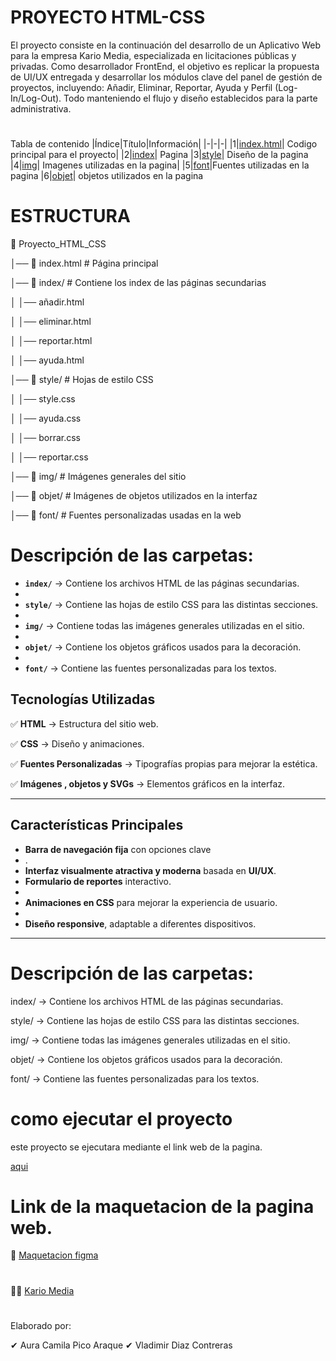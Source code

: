 # PROYECTO HTML-CSS

  

El proyecto consiste en la continuación del desarrollo de un Aplicativo Web para la empresa Kario Media, especializada en licitaciones públicas y privadas. Como desarrollador FrontEnd, el objetivo es replicar la propuesta de UI/UX entregada y desarrollar los módulos clave del panel de gestión de proyectos, incluyendo: Añadir, Eliminar, Reportar, Ayuda y Perfil (Log-In/Log-Out). Todo manteniendo el flujo y diseño establecidos para la parte administrativa.

  

#

 
Tabla de contenido
|Índice|Título|Información|
|-|-|-|
|1|[index.html](https://github.com/AuraCamilaPicoAraque/Proyecto_HTML_S1_DiazVladimir-PicoAura/blob/master/index.html "index.html")| Codigo principal para el proyecto|
|2|[index](https://github.com/AuraCamilaPicoAraque/Proyecto_HTML_S1_DiazVladimir-PicoAura/tree/master/index )| Pagina 
|3|[style](https://github.com/AuraCamilaPicoAraque/Proyecto_HTML_S1_DiazVladimir-PicoAura/tree/master/style)| Diseño de la pagina
|4|[img](https://github.com/AuraCamilaPicoAraque/Proyecto_HTML_S1_DiazVladimir-PicoAura/tree/master/img)| Imagenes utilizadas en la pagina|
|5|[font](https://github.com/AuraCamilaPicoAraque/Proyecto_HTML_S1_DiazVladimir-PicoAura/tree/master/font)|Fuentes utilizadas en la pagina
|6|[objet](https://github.com/AuraCamilaPicoAraque/Proyecto_HTML_S1_DiazVladimir-PicoAura/tree/master/objet)| objetos utilizados en la pagina
  
  

# ESTRUCTURA

  
  
📂 Proyecto_HTML_CSS

│── 📄 index.html # Página principal

│── 📂 index/ # Contiene los index de las páginas secundarias

│ │── añadir.html

│ │── eliminar.html

│ │── reportar.html

│ │── ayuda.html

│── 📂 style/ # Hojas de estilo CSS

│ │── style.css

│ │── ayuda.css

│ │── borrar.css

│ │── reportar.css

│── 📂 img/ # Imágenes generales del sitio

│── 📂 objet/ # Imágenes de objetos utilizados en la interfaz

│── 📂 font/ # Fuentes personalizadas usadas en la web

  

#  **Descripción de las carpetas:**  

- **`index/`** → Contiene los archivos HTML de las páginas secundarias.  
- 
- **`style/`** → Contiene las hojas de estilo CSS para las distintas secciones.  
- 
- **`img/`** → Contiene todas las imágenes generales utilizadas en el sitio.  
- 
- **`objet/`** → Contiene los objetos gráficos usados para la decoración.  
- 
- **`font/`** → Contiene las fuentes personalizadas para los textos.  




##  Tecnologías Utilizadas  

✅ **HTML** → Estructura del sitio web.  

✅ **CSS** → Diseño y animaciones.  

✅ **Fuentes Personalizadas** → Tipografías propias para mejorar la estética.  

✅ **Imágenes , objetos  y  SVGs** → Elementos gráficos en la interfaz.  

---

##  Características Principales  

-  **Barra de navegación fija** con opciones clave
- .  
-  **Interfaz visualmente atractiva y moderna** basada en **UI/UX**.  
-  **Formulario de reportes** interactivo. 
-  
-  **Animaciones en CSS** para mejorar la experiencia de usuario.  
- 
- **Diseño responsive**, adaptable a diferentes dispositivos.  

---
  
  


# Descripción de las carpetas:

  

index/ → Contiene los archivos HTML de las páginas secundarias.

style/ → Contiene las hojas de estilo CSS para las distintas secciones.
  
img/ → Contiene todas las imágenes generales utilizadas en el sitio.

objet/ → Contiene los objetos gráficos usados para la decoración.

font/ → Contiene las fuentes personalizadas para los textos.

  
  

# como ejecutar el proyecto

  

este proyecto se ejecutara mediante el link web de la pagina.

[aqui](https://github.com/AuraCamilaPicoAraque/Proyecto_HTML_S1_DiazVladimir-PicoAura)
  
# Link de la maquetacion de la pagina web.

  
🚀 [Maquetacion figma](https://www.figma.com/design/7VbCivw9zegIQNjVsX4KnY/filtro-html-1?node-id=74-201&p=f&t=RkxL24ZO1AZgp0s2-0)

#

🐱‍🏍 [Kario Media ](https://auracamilapicoaraque.github.io/Proyecto_HTML_S1_DiazVladimir-PicoAura/)

  
#
Elaborado por: 

✔ Aura Camila Pico Araque 
 ✔ Vladimir Diaz Contreras